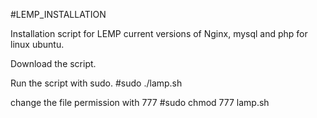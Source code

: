 #LEMP_INSTALLATION


Installation script for LEMP current versions of Nginx, mysql and php for linux ubuntu.


Download the script.


Run the script with sudo.  #sudo ./lamp.sh


change the file permission with 777 #sudo chmod 777 lamp.sh
